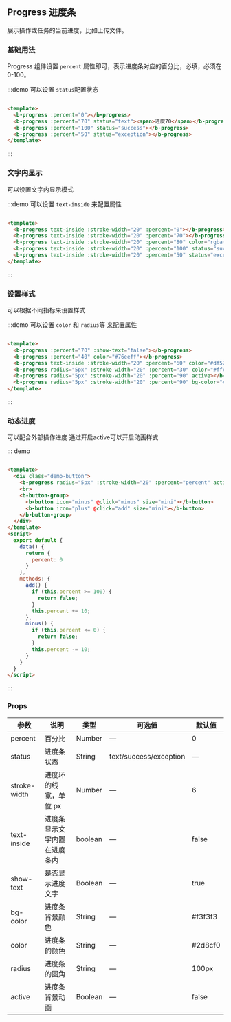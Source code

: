 ## Progress 进度条

展示操作或任务的当前进度，比如上传文件。

### 基础用法

Progress 组件设置 `percent` 属性即可，表示进度条对应的百分比，必填，必须在 0-100。

:::demo 可以设置 `status`配置状态

```html

<template>
  <b-progress :percent="0"></b-progress>
  <b-progress :percent="70" status="text"><span>进度70</span></b-progress>
  <b-progress :percent="100" status="success"></b-progress>
  <b-progress :percent="50" status="exception"></b-progress>
</template>
```

:::

### 文字内显示

可以设置文字内显示模式

:::demo 可以设置 `text-inside` 来配置属性

```html

<template>
  <b-progress text-inside :stroke-width="20" :percent="0"></b-progress>
  <b-progress text-inside :stroke-width="20" :percent="70"></b-progress>
  <b-progress text-inside :stroke-width="20" :percent="80" color="rgba(142, 113, 199, 0.7)"></b-progress>
  <b-progress text-inside :stroke-width="20" :percent="100" status="success"></b-progress>
  <b-progress text-inside :stroke-width="20" :percent="50" status="exception"></b-progress>
</template>
```

:::

### 设置样式

可以根据不同指标来设置样式

:::demo 可以设置 `color` 和 `radius`等 来配置属性

```html

<template>
  <b-progress :percent="70" :show-text="false"></b-progress>
  <b-progress :percent="40" color="#76eeff"></b-progress>
  <b-progress text-inside :stroke-width="20" :percent="60" color="#df52ff"></b-progress>
  <b-progress radius="5px" :stroke-width="20" :percent="30" color="#ffcf2f"></b-progress>
  <b-progress radius="5px" :stroke-width="20" :percent="90" active></b-progress>
  <b-progress radius="5px" :stroke-width="20" :percent="90" bg-color="#fff"></b-progress>
</template>
```

:::

### 动态进度

可以配合外部操作进度 通过开启active可以开启动画样式

::: demo

```html

<template>
  <div class="demo-button">
    <b-progress radius="5px" :stroke-width="20" :percent="percent" active color="#ff86d8"></b-progress>
    <br>
    <b-button-group>
      <b-button icon="minus" @click="minus" size="mini"></b-button>
      <b-button icon="plus" @click="add" size="mini"></b-button>
    </b-button-group>
  </div>
</template>
<script>
  export default {
    data() {
      return {
        percent: 0
      }
    },
    methods: {
      add() {
        if (this.percent >= 100) {
          return false;
        }
        this.percent += 10;
      },
      minus() {
        if (this.percent <= 0) {
          return false;
        }
        this.percent -= 10;
      }
    }
  }
</script>
```

:::

### Props

| 参数      | 说明    | 类型      | 可选值       | 默认值   |
|---------- |-------- |---------- |-------------  |-------- |
| percent     | 百分比   | Number  |    —         |   0   |
| status   |  进度条状态   | String  |   text/success/exception   |  —    |
| stroke-width   |  进度环的线宽，单位 px   | Number  |   —   | 6   |
| text-inside  |  进度条显示文字内置在进度条内  | boolean  |   —   |  false   |
| show-text |  是否显示进度文字   | Boolean  |   —   |  true   |
| bg-color |  进度条背景颜色   | String  |   —   |  #f3f3f3   |
| color  |  进度条的颜色   | String  |   —   |  #2d8cf0   |
| radius |  进度条的圆角   | String  |   —   |  100px   |
| active |  进度条背景动画   | Boolean  |   —   |  false   |
